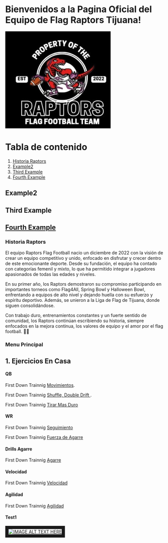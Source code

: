 # **Bienvenidos a la Pagina Oficial del Equipo de Flag Raptors Tijuana!**

<p align="center">

  ![Raptors Logo!](/Raptors-Logo-Old.png "Raptors Logo")

</p>

# Tabla de contenido

1. [Historia Raptors](#Historia-Raptors)
2. [Example2](#example2)
3. [Third Example](#third-example)
4. [Fourth Example](#fourth-examplehttpwwwfourthexamplecom)



## Example2
## Third Example
## [Fourth Example](http://www.fourthexample.com) 




### Historia Raptors

El equipo Raptors Flag Football nacio un diciembre de 2022 con la visión de crear un equipo competitivo y unido, enfocado en disfrutar y crecer dentro de este emocionante deporte. Desde su fundación, el equipo ha contado con categorías femenil y mixto, lo que ha permitido integrar a jugadores apasionados de todas las edades y niveles.

En su primer año, los Raptors demostraron su compromiso participando en importantes torneos como Flag4All, Spring Bowl y Halloween Bowl, enfrentando a equipos de alto nivel y dejando huella con su esfuerzo y espíritu deportivo. Además, se unieron a la Liga de Flag de Tijuana, donde siguen consolidándose.

Con trabajo duro, entrenamientos constantes y un fuerte sentido de comunidad, los Raptors continúan escribiendo su historia, siempre enfocados en la mejora continua, los valores de equipo y el amor por el flag football. 🦖🏈



### Menu Principal

## 1. Ejercicios En Casa


#### QB

First Down Trainnig [Movimientos](https://www.youtube.com/watch?v=xvJt7qPCHI0&pp=ygUjZmlyc3QgZG93biB0cmFpbmluZyBpbiBob3VzZSBkcmlsbHM%3D).

First Down Trainnig [Shuffle, Double Drift ](https://www.youtube.com/shorts/AQADlg8qsXc).

First Down Trainnig [Tirar Mas Duro ](https://www.youtube.com/watch?v=1x6_UuJzVlY&pp=ygUjZmlyc3QgZG93biB0cmFpbmluZyBpbiBob3VzZSBkcmlsbHM%3D)


#### WR

First Down Trainnig [Seguimiento](https://www.youtube.com/watch?v=I-sVC_zV_Uw&pp=ygUjZmlyc3QgZG93biB0cmFpbmluZyBpbiBob3VzZSBkcmlsbHM%3D)

First Down Trainnig [Fuerza de Agarre](https://www.youtube.com/shorts/PLKLtLMv9Fw)


#### Drills Agarre

First Down Trainnig [Agarre](https://www.youtube.com/shorts/_4G_ZzCOk9E)


#### Velocidad

First Down Trainnig [Velocidad](https://www.youtube.com/watch?v=M6yg586OC_Y&t=107s&pp=ygUjZmlyc3QgZG93biB0cmFpbmluZyBpbiBob3VzZSBkcmlsbHM%3D)


#### Agilidad

First Down Trainnig [Agilidad](https://www.youtube.com/watch?v=BFSOf8vuO6M)


#### Test1

<a href="http://www.youtube.com/watch?feature=player_embedded&v=v=xvJt7qPCHI0&pp=ygUjZmlyc3QgZG93biB0cmFpbmluZyBpbiBob3VzZSBkcmlsbHM%3D
" target="_blank"><img src="http://img.youtube.com/vi/v=xvJt7qPCHI0&pp=ygUjZmlyc3QgZG93biB0cmFpbmluZyBpbiBob3VzZSBkcmlsbHM%3D/0.jpg" 
alt="IMAGE ALT TEXT HERE" width="240" height="180" border="10" /></a>



